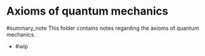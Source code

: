# Axioms of quantum mechanics
#summary_note
This folder contains notes regarding the axioms of quantum mechanics. 
- #wip